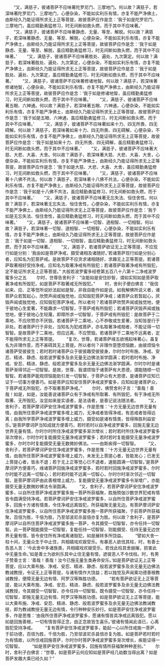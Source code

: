 <!-- { "loadSidebar": true } -->
　　“又，满慈子，彼诸菩萨不应味著陀罗尼门、三摩地门。何以故？满慈子，若深味著陀罗尼门、三摩地门，心便杂染，不能如实利乐有情，亦复不能严净佛土，由斯经久乃能证得所求无上正等菩提，故彼菩萨应作是念：‘我于如是陀罗尼门、三摩地门，虽应精勤勇猛修习，时无间断如救头燃，而于其中不应味著。’
　　“又，满慈子，彼诸菩萨不应味著静虑、无量、等至、解脱。何以故？满慈子，若深味著静虑、无量、等至、解脱，心便杂染，不能如实利乐有情，亦复不能严净佛土，由斯经久乃能证得所求无上正等菩提，故彼菩萨应作是念：‘我于如是静虑、无量、等至、解脱，虽应精勤勇猛修习，时无间断如救头燃，而于其中不应味著。’
　　“又，满慈子，彼诸菩萨不应味著胜处、遍处、九次第定。何以故？满慈子，若深味著胜处、遍处、九次第定，心便杂染，不能如实利乐有情，亦复不能严净佛土，由斯经久乃能证得所求无上正等菩提，故彼菩萨应作是念：‘我于如是胜处、遍处、九次第定，虽应精勤勇猛修习，时无间断如救头燃，而于其中不应味著。’
　　“又，满慈子，彼诸菩萨不应味著修诸地智。何以故？满慈子，若深味著修诸地智，心便杂染，不能如实利乐有情，亦复不能严净佛土，由斯经久乃能证得所求无上正等菩提，故彼菩萨应作是念：‘我于如是修诸地智，虽应精勤勇猛修习，时无间断如救头燃，而于其中不应味著。’
　　“又，满慈子，彼诸菩萨不应味著五眼、六神通。何以故？满慈子，若深味著五眼、六神通，心便杂染，不能如实利乐有情，亦复不能严净佛土，由斯经久乃能证得所求无上正等菩提，故彼菩萨应作是念：‘我于如是五眼、六神通，虽应精勤勇猛修习，时无间断如救头燃，而于其中不应味著。’
　　“又，满慈子，彼诸菩萨不应味著如来十力、四无所畏、四无碍解。何以故？满慈子，若深味著如来十力、四无所畏、四无碍解，心便杂染，不能如实利乐有情，亦复不能严净佛土，由斯经久乃能证得所求无上正等菩提，故彼菩萨应作是念：‘我于如是如来十力、四无所畏、四无碍解，虽应精勤勇猛修习，时无间断如救头燃，而于其中不应味著。’
　　“又，满慈子，彼诸菩萨不应味著大慈、大悲、大喜、大舍。何以故？满慈子，若深味著大慈、大悲、大喜、大舍，心便杂染，不能如实利乐有情，亦复不能严净佛土，由斯经久乃能证得所求无上正等菩提，故彼菩萨应作是念：‘我于如是大慈、大悲、大喜、大舍，虽应精勤勇猛修习，时无间断如救头燃，而于其中不应味著。’
　　“又，满慈子，彼诸菩萨不应味著十八佛不共法。何以故？满慈子，若深味著十八佛不共法，心便杂染，不能如实利乐有情，亦复不能严净佛土，由斯经久乃能证得所求无上正等菩提，故彼菩萨应作是念：‘我于如是十八佛不共法，虽应精勤勇猛修习，时无间断如救头燃，而于其中不应味著。’
　　“又，满慈子，彼诸菩萨不应味著无忘失法、恒住舍性。何以故？满慈子，若深味著无忘失法、恒住舍性，心便杂染，不能如实利乐有情，亦复不能严净佛土，由斯经久乃能证得所求无上正等菩提，故彼菩萨应作是念：‘我于如是无忘失法、恒住舍性，虽应精勤勇猛修习，时无间断如救头燃，而于其中不应味著。’
　　“又，满慈子，彼诸菩萨不应味著一切智、道相智、一切相智。何以故？满慈子，若深味著一切智、道相智、一切相智，心便杂染，不能如实利乐有情，亦复不能严净佛土，由斯经久乃能证得所求无上正等菩提，故彼菩萨应作是念：‘我于如是一切智、道相智、一切相智，虽应精勤勇猛修习，时无间断如救头燃，而于其中不应味著。’
　　“又，满慈子，若诸菩萨欲证无上正等菩提，不应现行如是分别：‘我由如是菩萨净戒，摄受诸相及诸随好。’若诸菩萨现行如是分别心者，应知名为犯菩萨戒。是故菩萨不应贪求诸相随好，求趣无上正等菩提。若诸菩萨取著相好受持净戒，应知名为取著净戒有所毁犯；若诸菩萨取著净戒有所毁犯，定不能证所求无上正等菩提。”
大般若波罗蜜多经卷第五百八十八第十二净戒波罗蜜多分之五
　　尔时，世尊告舍利子：“汝能如是安住妙智，谓如实知如是菩萨取著净戒有所毁犯，如是菩萨不取著戒无所毁犯。”
　　时，舍利子便白佛言：“我信如来、应、正等觉所说妙法起如是智，非我自能作如是说。如我解佛所说义者，诸菩萨众若暂起心，欣赞声闻或独觉地，应知毁犯菩萨净戒；诸菩萨众若暂起心，厌毁声闻或独觉地，应知毁犯菩萨净戒。所以者何？若诸菩萨欣赞声闻或独觉地，便于彼地心生爱著，不能趣求一切智智，于菩萨戒有所毁犯；若诸菩萨厌毁声闻或独觉地，便于彼地心生轻蔑，即障所求一切智智，于菩萨戒有所毁犯：是故菩萨于二乘地，不应欣赞亦不厌毁。若诸菩萨于二乘地，心不恭敬或生爱著，当知皆是行于非处。若诸菩萨行于非处，当知名为犯戒菩萨，亦名取著净戒相者，不能证得一切智智。是故菩萨于二乘地，但应远离，不应赞毁。若诸菩萨于二乘地不远离者，定不能得所求无上正等菩提。
　　“复次，世尊，若诸菩萨缘五欲境起味著心，虽复名为非理作意，而不甚碍其无上菩提。所以者何？非理作意堕烦恼数，由彼烦恼令诸菩萨受彼彼生；若时若时诸菩萨众于彼彼趣受彼彼身，尔时尔时布施、净戒、安忍、精进、静虑、般若波罗蜜多及余无量无边佛法渐学圆满；若时若时布施、净戒、安忍、精进、静虑、般若波罗蜜多及余无量无边佛法渐学圆满，尔时尔时是诸菩萨渐得邻近一切智智。是故，世尊，我谓烦恼于诸菩萨有大恩德，谓能随顺一切智智。若诸菩萨能观烦恼能助引发一切智智，于菩萨众有大恩德，是诸菩萨应知已证于一切事方便善巧。如是菩萨应知安住菩萨净戒波罗蜜多，应知如是诸菩萨众，于菩萨戒无所毁犯，亦不取著菩萨净戒。”
　　尔时，佛赞舍利子言：“善哉！善哉！如是，如是，汝能善说诸菩萨众有于净戒有所取著、有所毁犯，有于净戒无所取著、无所毁犯。汝显如来是实语者，是法语者，是善记说法随法者。
　　“又，舍利子，若菩萨摩诃萨安住净戒波罗蜜多，作是思惟：‘十方无量无边世界无量有情，由我所住菩萨净戒波罗蜜多增上威力，无净戒者皆得净戒，有恶戒者皆得远离；由我所学菩萨净戒波罗蜜多增上威力，摄受如是诸有情类，皆得殊胜利益安乐。’是菩萨摩诃萨当知成就方便善巧，若时若时以自净戒波罗蜜多，回施无量无边世界无量有情，尔时尔时所住净戒波罗蜜多渐次增长；若时若时所住净戒波罗蜜多渐次增长，尔时尔时复能摄受无量净戒波罗蜜多；若时若时复能摄受无量净戒波罗蜜多，尔时尔时复能摄受无量无数微妙佛法。——由斯疾得一切智智。
　　“又，舍利子，若菩萨摩诃萨安住净戒波罗蜜多，作是思惟：‘十方无量无边世界无量有情，由我所住菩萨净戒波罗蜜多增上威力，未发无上菩提心者，皆能发心；已发无上菩提心者，皆永不退；若于无上正等觉心已不退者，速能圆满一切智智。’是菩萨摩诃萨方便善巧，缘诸菩萨回施净戒波罗蜜多，若时若时回施净戒波罗蜜多，尔时尔时能不远离一切智心；若时若时能不远离一切智心，尔时尔时渐次邻近一切智智。是菩萨摩诃萨由此善根增上威力，复能摄受无量净戒波罗蜜多令渐增广，亦能摄受无量无数微妙佛法令渐圆满。
　　“又，舍利子，若菩萨摩诃萨安住净戒波罗蜜多，以自所住菩萨净戒波罗蜜多施一菩萨所获福聚，胜施殑伽沙数世界犯戒有情皆令圆满受持净戒。若菩萨摩诃萨安住净戒波罗蜜多，以自所住菩萨净戒波罗蜜多，回施十方诸有情类，令住净戒远离毁犯，所获福聚无量无边。有菩萨摩诃萨安住净戒波罗蜜多，以自所住菩萨净戒波罗蜜多施一菩萨所获福聚，于前菩萨所获福聚，百倍为胜，千倍为胜，乃至邬波尼杀昙倍亦复为胜。何以故？舍利子，是菩萨摩诃萨以自所住菩萨净戒波罗蜜多施一菩萨，令其摄受一切智智，亦令任持一切智智。此一菩萨既能摄受一切智智，复能任持一切智智，则能摄受、任持无量无边世界无量有情，皆令安住所有净戒离诸毁犯，如是展转多所饶益。
　　“譬如大舍一柱十间，无量众生于中止住，共相嬉戏欢娱受乐。有暴恶人欲伐其柱，时，有善士告恶人言：‘今此舍中多诸族类，共相嬉戏欢娱受乐，若伐此柱其舍崩摧，损害此中无量生命。’如是善士为欲利乐其中止住无量有情，遮彼恶人不令伐柱。时，有男子赞善士言：‘善哉！善哉！汝今已施无量生类寿命安乐。’如是菩萨欲证无上正等菩提，应以大乘布施、净戒、安忍、精进、静虑、般若波罗蜜多及余无量无边佛法教诫教授，令证无上正等菩提，与诸有情作大饶益；若以独觉及声闻乘功德善根教诫教授，便障无量无边有情、阿罗汉等殊胜功德。
　　“若有菩萨欲证无上正等菩提，能以大乘布施、净戒、安忍、精进、静虑、般若波罗蜜多及余无量无边佛法教诫教授，令其摄受一切智智，亦令任持一切智智。既令摄受一切智智，亦令任持一切智智，即施无量无边有情、阿罗汉等殊胜功德。如是菩萨欲证无上正等菩提，能以大乘布施、净戒、安忍、精进、静虑、般若波罗蜜多及余无量无边佛法教诫教授，即为教诫教授无量无边有情，令行种种安乐妙行。如是菩萨安住净戒波罗蜜多，作是思惟：‘由我所住菩萨净戒波罗蜜多，愿诸有情皆具净戒远离毁犯。愿以如是回施善根，一切有情皆得正念，由正念故皆生喜乐。’彼诸有情闻此语已，心离毁犯受持净戒。
　　“复有菩萨安住净戒波罗蜜多，能起一心以所住戒施一菩萨，于前功德，百倍为胜，千倍为胜，乃至邬波尼杀昙倍亦复为胜。如是菩萨若时若时为有情故，以所住戒回施菩萨，尔时尔时菩萨净戒波罗蜜多渐次增长，疾能证得一切智智。
　　“如是菩萨安住净戒波罗蜜多，回施有情所获福聚种种差别。”
　　尔时，舍利子白佛言：“世尊，如是菩萨云何应知如是菩萨经几劫数当得出离？如是菩萨发趣大乘已经久如？”
